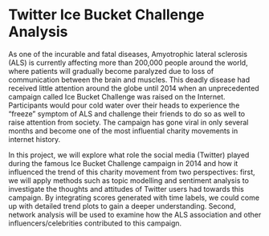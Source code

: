 # Twitter Ice Bucket Challenge Analysis

As one of the incurable and fatal diseases, Amyotrophic lateral sclerosis (ALS) is currently affecting more than 200,000 people around the world, where patients will gradually become paralyzed due to loss of communication between the brain and muscles. This deadly disease had received little attention around the globe until 2014 when an unprecedented campaign called Ice Bucket Challenge was raised on the Internet. Participants would pour cold water over their heads to experience the “freeze” symptom of ALS and challenge their friends to do so as well to raise attention from society. The campaign has gone viral in only several months and become one of the most influential charity movements in internet history.

In this project, we will explore what role the social media (Twitter) played during the famous Ice Bucket Challenge campaign in 2014 and how it influenced the trend of this charity movement from two perspectives: first, we will apply methods such as topic modelling and sentiment analysis to investigate the thoughts and attitudes of Twitter users had towards this campaign. By integrating scores generated with time labels, we could come up with detailed trend plots to gain a deeper understanding. Second, network analysis will be used to examine how the ALS association and other influencers/celebrities contributed to this campaign.

